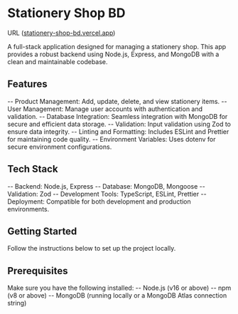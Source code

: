 # Stationery Shop BD  
URL ([stationery-shop-bd.vercel.app](https://stationery-shop-bd.vercel.app/))

A full-stack application designed for managing a stationery shop. This app provides a robust backend using Node.js, Express, and MongoDB with a clean and maintainable codebase.

## Features

-- Product Management: Add, update, delete, and view stationery items.
-- User Management: Manage user accounts with authentication and validation.
-- Database Integration: Seamless integration with MongoDB for secure and efficient data storage.
-- Validation: Input validation using Zod to ensure data integrity.
-- Linting and Formatting: Includes ESLint and Prettier for maintaining code quality.
-- Environment Variables: Uses dotenv for secure environment configurations.

## Tech Stack

-- Backend: Node.js, Express
-- Database: MongoDB, Mongoose
-- Validation: Zod
-- Development Tools: TypeScript, ESLint, Prettier
-- Deployment: Compatible for both development and production environments.

## Getting Started

Follow the instructions below to set up the project locally.

## Prerequisites

Make sure you have the following installed:
-- Node.js (v16 or above)
-- npm (v8 or above)
-- MongoDB (running locally or a MongoDB Atlas connection string)
